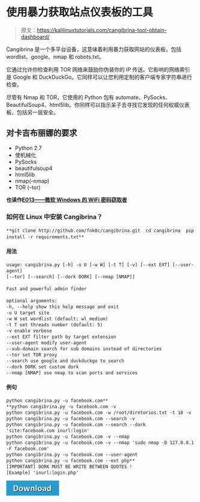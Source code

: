 # 使用暴力获取站点仪表板的工具

> 原文：<https://kalilinuxtutorials.com/cangibrina-tool-obtain-dashboard/>

Cangibrina 是一个多平台设备，这意味着利用暴力获取网站的仪表板，包括 wordlist、google、nmap 和 robots.txt。

它通过允许你检查利用 TOR 网络来鼓励你伪装你的 IP 传送。它影响的网络索引是 Google 和 DuckDuckGo。它同样可以让您利用定制的客户端专家字符串进行检查。

尽管有 Nmap 和 TOR，它使用的 Python 包有 automate、PySocks、BeautifulSoup4、html5lib。你同样可以指示呆子去寻找它发现的任何权威仪表板，包括另一层安全。

## **对卡吉布丽娜**的要求

*   Python 2.7
*   使机械化
*   PySocks
*   beautifulsoup4
*   html5lib
*   nmap(–nmap)
*   TOR (–tor)

**也读作[E013——微软 Windows 的 WiFi 密码窃取者](http://kalilinuxtutorials.com/e013-wifi-password-stealer/)**

### **如何在 Linux 中安装 Cangibrina？**

`**git clone http://github.com/fnk0c/cangibrina.git 
cd cangibrina 
pip install -r requirements.txt**`

#### **用法** 

```
usage: cangibrina.py [-h] -u U [-w W] [-t T] [-v] [--ext EXT] [--user-agent]
[--tor] [--search] [--dork DORK] [--nmap [NMAP]]

Fast and powerful admin finder

optional arguments:
-h, --help show this help message and exit
-u U target site
-w W set wordlist (default: wl_medium)
-t T set threads number (default: 5)
-v enable verbose
--ext EXT filter path by target extension
--user-agent modify user-agent
--sub-domain search for sub domains instead of directories
--tor set TOR proxy
--search use google and duckduckgo to search
--dork DORK set custom dork
--nmap [NMAP] use nmap to scan ports and services
```

#### **例句**

```
python cangibrina.py -u facebook.com**
**python cangibrina.py -u facebook.com -v	
python cangibrina.py -u facebook.com -w /root/diretorios.txt -t 10 -v
python cangibrina.py -u facebook.com --search -v
python cangibrina.py -u facebook.com --search --dork 'site:facebook.com inurl:login'
python cangibrina.py -u facebook.com -v --nmap
python cangibrina.py -u facebook.com -v --nmap 'sudo nmap -D 127.0.0.1 -F facebook.com'
python cangibrina.py -u facebook.com --user-agent
python cangibrina.py -u facebook.com --ext php**
[IMPORTANT] DORK MUST BE WRITE BETWEEN QUOTES !
[Example] 'inurl:login.php'
```

[![](img/a51de913dc60eee505c4a68651ee8e4d.png)](https://github.com/fnk0c/cangibrina)